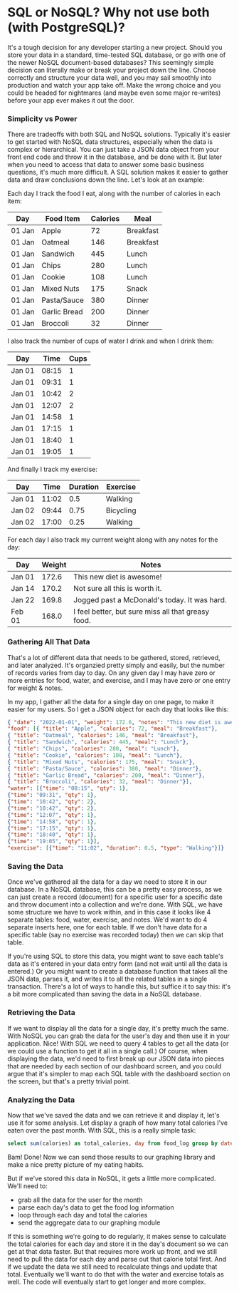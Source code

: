 # SQL or NoSQL?  Why not use both (with PostgreSQL)?

It's a tough decision for any developer starting a new project.  Should you store your data in a standard, time-tested SQL database, or go with one of the newer NoSQL document-based databases?  This seemingly simple decision can literally make or break your project down the line.  Choose correctly and structure your data well, and you may sail smoothly into production and watch your app take off.  Make the wrong choice and you could be headed for nightmares (and maybe even some major re-writes) before your app ever makes it out the door.

### Simplicity vs Power
There are tradeoffs with both SQL and NoSQL solutions.  Typically it's easier to get started with NoSQL data structures, especially when the data is complex or hierarchical.  You can just take a JSON data object from your front end code and throw it in the database, and be done with it.  But later when you need to access that data to answer some basic business questions, it's much more difficult.  A SQL solution makes it easier to gather data and draw conclusions down the line.  Let's look at an example:

Each day I track the food I eat, along with the number of calories in each item:

| Day    | Food Item | Calories | Meal |
|--------|-----------|----------|------|
| 01 Jan | Apple     | 72 | Breakfast |
| 01 Jan | Oatmeal   | 146 | Breakfast |
| 01 Jan | Sandwich  | 445 | Lunch |
| 01 Jan | Chips     | 280 | Lunch |
| 01 Jan | Cookie    | 108 | Lunch |
| 01 Jan | Mixed Nuts | 175 | Snack |
| 01 Jan | Pasta/Sauce | 380 | Dinner |
| 01 Jan | Garlic Bread | 200 | Dinner |
| 01 Jan | Broccoli | 32 | Dinner |

I also track the number of cups of water I drink and when I drink them:

| Day    | Time  | Cups |
|--------|-------|------|
| Jan 01 | 08:15 | 1    |
| Jan 01 | 09:31 | 1    |
| Jan 01 | 10:42 | 2    |
| Jan 01 | 12:07 | 2    |
| Jan 01 | 14:58 | 1    |
| Jan 01 | 17:15 | 1    |
| Jan 01 | 18:40 | 1    |
| Jan 01 | 19:05 | 1    |

And finally I track my exercise:

| Day    | Time  | Duration | Exercise |
|--------|-------|----------|----------|
| Jan 01 | 11:02 | 0.5 | Walking |
| Jan 02 | 09:44 | 0.75 | Bicycling |
| Jan 02 | 17:00 | 0.25 | Walking |

For each day I also track my current weight along with any notes for the day:

| Day    | Weight | Notes |
|--------|--------|-------|
| Jan 01 | 172.6  | This new diet is awesome! |
| Jan 14 | 170.2  | Not sure all this is worth it. |
| Jan 22 | 169.8  | Jogged past a McDonald's today. It was hard. |
| Feb 01 | 168.0  | I feel better, but sure miss all that greasy food. |

### Gathering All That Data
That's a lot of different data that needs to be gathered, stored, retrieved, and later analyzed.  It's organzied pretty simply and easily, but the number of records varies from day to day.  On any given day I may have zero or more entries for food, water, and exercise, and I may have zero or one entry for weight & notes.

In my app, I gather all the data for a single day on one page, to make it easier for my users.  So I get a JSON object for each day that looks like this:

```json
{ "date": "2022-01-01", "weight": 172.6, "notes": "This new diet is awesome!", 
"food": [{ "title": "Apple", "calories": 72, "meal": "Breakfast"},
{ "title": "Oatmeal", "calories": 146, "meal": "Breakfast"},
{ "title": "Sandwich", "calories": 445, "meal": "Lunch"},
{ "title": "Chips", "calories": 280, "meal": "Lunch"},
{ "title": "Cookie", "calories": 108, "meal": "Lunch"},
{ "title": "Mixed Nuts", "calories": 175, "meal": "Snack"},
{ "title": "Pasta/Sauce", "calories": 380, "meal": "Dinner"},
{ "title": "Garlic Bread", "calories": 200, "meal": "Dinner"},
{ "title": "Broccoli", "calories": 32, "meal": "Dinner"}],
"water": [{"time": "08:15", "qty": 1},
{"time": "09:31", "qty": 1},
{"time": "10:42", "qty": 2},
{"time": "10:42", "qty": 2},
{"time": "12:07", "qty": 1},
{"time": "14:58", "qty": 1},
{"time": "17:15", "qty": 1},
{"time": "18:40", "qty": 1},
{"time": "19:05", "qty": 1}],
"exercise": [{"time": "11:02", "duration": 0.5, "type": "Walking"}]}
```

### Saving the Data
Once we've gathered all the data for a day we need to store it in our database.  In a NoSQL database, this can be a pretty easy process, as we can just create a record (document) for a specific user for a specific date and throw document into a collection and we're done.  With SQL, we have some structure we have to work within, and in this case it looks like 4 separate tables: food, water, exercise, and notes.  We'd want to do 4 separate inserts here, one for each table.  If we don't have data for a specific table (say no exercise was recorded today) then we can skip that table.

If you're using SQL to store this data, you might want to save each table's data as it's entered in your data entry form (and not wait until all the data is entered.)  Or you might want to create a database function that takes all the JSON data, parses it, and writes it to all the related tables in a single transaction.  There's a lot of ways to handle this, but suffice it to say this: it's a bit more complicated than saving the data in a NoSQL database.

### Retrieving the Data
If we want to display all the data for a single day, it's pretty much the same.  With NoSQL you can grab the data for the user's day and then use it in your application.  Nice!  With SQL we need to query 4 tables to get all the data (or we could use a function to get it all in a single call.)  Of course, when displaying the data, we'd need to first break up our JSON data into pieces that are needed by each section of our dashboard screen, and you could argue that it's simpler to map each SQL table with the dashboard section on the screen, but that's a pretty trivial point.

### Analyzing the Data
Now that we've saved the data and we can retrieve it and display it, let's use it for some analysis.  Let display a graph of how many total calories I've eaten over the past month.  With SQL, this is a really simple task:

```sql
select sum(calories) as total_calories, day from food_log group by date where user_id = 'x' and day between '2022-01-01' and '2022-01-31' order by date;
```

Bam!  Done!  Now we can send those results to our graphing library and make a nice pretty picture of my eating habits.

But if we've stored this data in NoSQL, it gets a little more complicated.  We'll need to:

- grab all the data for the user for the month
- parse each day's data to get the food log information
- loop through each day and total the calories
- send the aggregate data to our graphing module

If this is something we're going to do regularly, it makes sense to calculate the total calories for each day and store it in the day's document so we can get at that data faster.  But that requires more work up front, and we still need to pull the data for each day and parse out that calorie total first.  And if we update the data we still need to recalculate things and update that total.  Eventually we'll want to do that with the water and exercise totals as well.  The code will eventually start to get longer and more complex.


